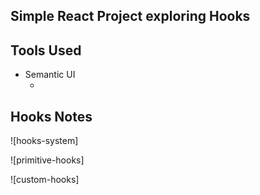 ## Simple React Project exploring Hooks

## Tools Used
- Semantic UI
    - <link rel="stylesheet" href="https://cdnjs.cloudflare.com/ajax/libs/semantic-ui/2.4.1/semantic.min.css" />

## Hooks Notes

![hooks-system]

![primitive-hooks]

![custom-hooks]